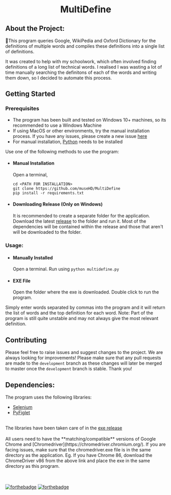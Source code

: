 <h1 align="center">MultiDefine</h1>

## About the Project:
📝This program queries Google, WikiPedia and Oxford Dictionary for the definitions of multiple words and compiles these definitions into a single list of definitions.

It was created to help with my schoolwork, which often involved finding definitions of a long list of technical words. I realised I was wasting a lot of time manually searching the definitons of each of the words and writing them down, so I decided to automate this process.

## Getting Started

### Prerequisites
* The program has been built and tested on Windows 10+ machines, so its recommended to use a Windows Machine
* If using MacOS or other environments, try the manual installation process. If you have any issues, please create a new issue [here](https://github.com/museHD/MultiDefine/issues)
* For manual installation, [Python](https://www.python.org/downloads/) needs to be installed

Use one of the following methods to use the program:

- #### Manual Installation
  Open a terminal,
  ``` 
  cd <PATH FOR INSTALLATION>
  git clone https://github.com/museHD/MultiDefine
  pip install -r requirements.txt
  ```
- #### Downloading Release (Only on Windows)
  It is recommended to create a separate folder for the application.
  Download the latest [release](https://github.com/museHD/Vocab-List-Gen/releases) to the folder and run it. 
  Most of the dependencies will be contained within the release and those that aren't will be downloaded to the folder.


### Usage:

- #### Manually Installed
  Open a terminal.
  Run using `python multidefine.py`
- #### EXE File
  Open the folder where the exe is downloaded.
  Double click to run the program.

Simply enter words separated by commas into the program and it will return the list of words and the top definition for each word.
Note: Part of the program is still quite unstable and may not always give the most relevant definition.

## Contributing
Please feel free to raise issues and suggest changes to the project. We are always looking for improvements!
Please make sure that any pull requests are made to the `development` branch as these changes will later be merged to master once the `development` branch is stable.
Thank you!

## Dependencies:
The program uses the following libraries:
* <a href="https://github.com/SeleniumHQ/selenium">Selenium</a>
* <a href="https://github.com/pwaller/pyfiglet">PyFiglet</a>
<br>
The libraries have been taken care of in the <a href="https://github.com/museHD/Vocab-List-Gen/releases">exe release</a>
<br><br>
All users need to have the **matching/compatible** versions of Google Chrome and [Chromedriver](https://chromedriver.chromium.org/). If you are facing issues, make sure that the chromedriver.exe file is in the same directory as the application.
Eg. If you have Chrome 86, download the ChromeDriver v86 from the above link and place the exe in the same directory as this program.
<br>
<br>
<br>

[![forthebadge](https://forthebadge.com/images/badges/made-with-python.svg)](https://forthebadge.com)
[![forthebadge](https://forthebadge.com/images/badges/built-with-love.svg)](https://forthebadge.com)
